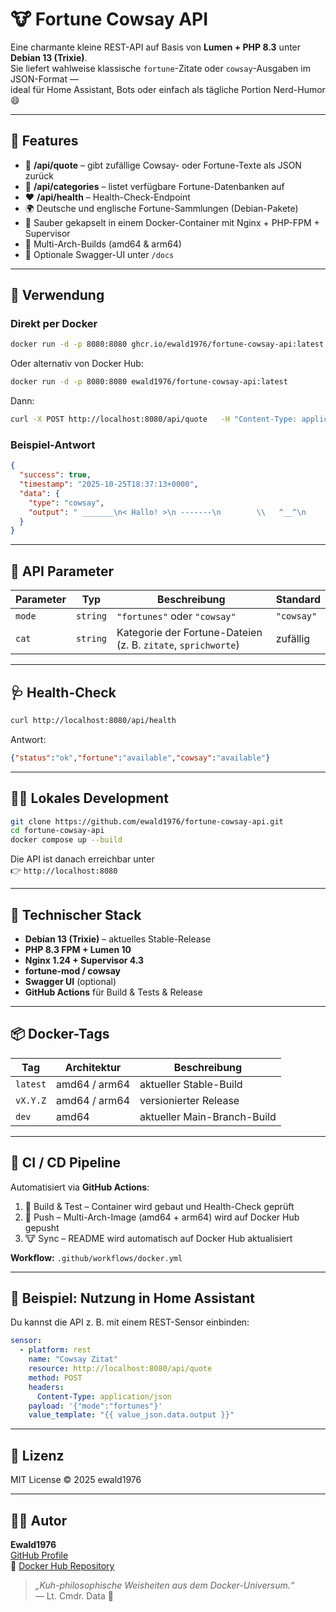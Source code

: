 # 🐮 Fortune Cowsay API

Eine charmante kleine REST-API auf Basis von **Lumen + PHP 8.3** unter **Debian 13 (Trixie)**.  
Sie liefert wahlweise klassische `fortune`-Zitate oder `cowsay`-Ausgaben im JSON-Format —  
ideal für Home Assistant, Bots oder einfach als tägliche Portion Nerd-Humor 😄

---

## 🚀 Features

- 🐄 **/api/quote** – gibt zufällige Cowsay- oder Fortune-Texte als JSON zurück  
- 📜 **/api/categories** – listet verfügbare Fortune-Datenbanken auf  
- ❤️ **/api/health** – Health-Check-Endpoint  
- 🌍 Deutsche und englische Fortune-Sammlungen (Debian-Pakete)  
- 🧩 Sauber gekapselt in einem Docker-Container mit Nginx + PHP-FPM + Supervisor  
- 🔧 Multi-Arch-Builds (amd64 & arm64)  
- 🧠 Optionale Swagger-UI unter `/docs`  

---

## 🧰 Verwendung

### Direkt per Docker

```bash
docker run -d -p 8080:8080 ghcr.io/ewald1976/fortune-cowsay-api:latest
```

Oder alternativ von Docker Hub:

```bash
docker run -d -p 8080:8080 ewald1976/fortune-cowsay-api:latest
```

Dann:

```bash
curl -X POST http://localhost:8080/api/quote   -H "Content-Type: application/json"   -d '{"mode":"cowsay"}'
```

### Beispiel-Antwort

```json
{
  "success": true,
  "timestamp": "2025-10-25T18:37:13+0000",
  "data": {
    "type": "cowsay",
    "output": " _______\n< Hallo! >\n -------\n        \\   ^__^\n         \\  (oo)\\_______\n            (__)\\       )\\/\\\n                ||----w |\n                ||     ||"
  }
}
```

---

## 🧩 API Parameter

| Parameter | Typ | Beschreibung | Standard |
|------------|------|--------------|-----------|
| `mode` | `string` | `"fortunes"` oder `"cowsay"` | `"cowsay"` |
| `cat` | `string` | Kategorie der Fortune-Dateien (z. B. `zitate`, `sprichworte`) | zufällig |

---

## 🩺 Health-Check

```bash
curl http://localhost:8080/api/health
```

Antwort:

```json
{"status":"ok","fortune":"available","cowsay":"available"}
```

---

## 🧑‍💻 Lokales Development

```bash
git clone https://github.com/ewald1976/fortune-cowsay-api.git
cd fortune-cowsay-api
docker compose up --build
```

Die API ist danach erreichbar unter  
👉 `http://localhost:8080`

---

## 🧠 Technischer Stack

- **Debian 13 (Trixie)** – aktuelles Stable-Release  
- **PHP 8.3 FPM + Lumen 10**  
- **Nginx 1.24 + Supervisor 4.3**  
- **fortune-mod / cowsay**  
- **Swagger UI** (optional)  
- **GitHub Actions** für Build & Tests & Release  

---

## 📦 Docker-Tags

| Tag | Architektur | Beschreibung |
|-----|--------------|--------------|
| `latest` | amd64 / arm64 | aktueller Stable-Build |
| `vX.Y.Z` | amd64 / arm64 | versionierter Release |
| `dev` | amd64 | aktueller Main-Branch-Build |

---

## 🔄 CI / CD Pipeline

Automatisiert via **GitHub Actions**:

1. 🧱 Build & Test – Container wird gebaut und Health-Check geprüft  
2. 🚀 Push – Multi-Arch-Image (amd64 + arm64) wird auf Docker Hub gepusht  
3. 🐮 Sync – README wird automatisch auf Docker Hub aktualisiert  

**Workflow:** `.github/workflows/docker.yml`

---

## 📖 Beispiel: Nutzung in Home Assistant

Du kannst die API z. B. mit einem REST-Sensor einbinden:

```yaml
sensor:
  - platform: rest
    name: "Cowsay Zitat"
    resource: http://localhost:8080/api/quote
    method: POST
    headers:
      Content-Type: application/json
    payload: '{"mode":"fortunes"}'
    value_template: "{{ value_json.data.output }}"
```

---

## 📜 Lizenz

MIT License © 2025 ewald1976

---

## 🧑‍🚀 Autor

**Ewald1976**  
[GitHub Profile](https://github.com/ewald1976)  
🐙 [Docker Hub Repository](https://hub.docker.com/r/ewald1976/fortune-cowsay-api)

> _„Kuh-philosophische Weisheiten aus dem Docker-Universum.“_  
> — Lt. Cmdr. Data 🖖
